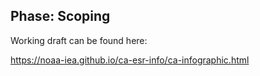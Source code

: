 ## Phase: Scoping

Working draft can be found here:

https://noaa-iea.github.io/ca-esr-info/ca-infographic.html
